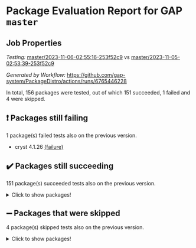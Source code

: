 # Package Evaluation Report for GAP `master`

## Job Properties

*Testing:* [master/2023-11-06-02:55:16-253f52c9](https://github.com/gap-system/PackageDistro/blob/data/reports/master/2023-11-06-02:55:16-253f52c9) vs [master/2023-11-05-02:53:39-253f52c9](https://github.com/gap-system/PackageDistro/blob/data/reports/master/2023-11-05-02:53:39-253f52c9)

*Generated by Workflow:* https://github.com/gap-system/PackageDistro/actions/runs/6765446228

In total, 156 packages were tested, out of which 151 succeeded, 1 failed and 4 were skipped.

## :exclamation: Packages still failing

1 package(s) failed tests also on the previous version.
- cryst 4.1.26 [(failure)](https://github.com/gap-system/PackageDistro/actions/runs/6765446228/job/18385397531)

## :heavy_check_mark: Packages still succeeding

151 package(s) succeeded tests also on the previous version.
<details><summary>Click to show packages!</summary>

- 4ti2interface 2023.02-04 [(success)](https://github.com/gap-system/PackageDistro/actions/runs/6765446228/job/18385390836)
- ace 5.6.2 [(success)](https://github.com/gap-system/PackageDistro/actions/runs/6765446228/job/18385390935)
- aclib 1.3.2 [(success)](https://github.com/gap-system/PackageDistro/actions/runs/6765446228/job/18385391053)
- agt 0.3.1 [(success)](https://github.com/gap-system/PackageDistro/actions/runs/6765446228/job/18385391160)
- alnuth 3.2.1 [(success)](https://github.com/gap-system/PackageDistro/actions/runs/6765446228/job/18385391266)
- anupq 3.3.0 [(success)](https://github.com/gap-system/PackageDistro/actions/runs/6765446228/job/18385391363)
- atlasrep 2.1.7 [(success)](https://github.com/gap-system/PackageDistro/actions/runs/6765446228/job/18385391485)
- autodoc 2023.06.19 [(success)](https://github.com/gap-system/PackageDistro/actions/runs/6765446228/job/18385391637)
- automata 1.15 [(success)](https://github.com/gap-system/PackageDistro/actions/runs/6765446228/job/18385392975)
- automgrp 1.3.2 [(success)](https://github.com/gap-system/PackageDistro/actions/runs/6765446228/job/18385393225)
- autpgrp 1.11 [(success)](https://github.com/gap-system/PackageDistro/actions/runs/6765446228/job/18385393412)
- cap 2023.10-07 [(success)](https://github.com/gap-system/PackageDistro/actions/runs/6765446228/job/18385393880)
- caratinterface 2.3.5 [(success)](https://github.com/gap-system/PackageDistro/actions/runs/6765446228/job/18385394116)
- cddinterface 2022.11.01 [(success)](https://github.com/gap-system/PackageDistro/actions/runs/6765446228/job/18385395896)
- circle 1.6.6 [(success)](https://github.com/gap-system/PackageDistro/actions/runs/6765446228/job/18385396515)
- classicpres 1.22 [(success)](https://github.com/gap-system/PackageDistro/actions/runs/6765446228/job/18385396628)
- cohomolo 1.6.11 [(success)](https://github.com/gap-system/PackageDistro/actions/runs/6765446228/job/18385396757)
- congruence 1.2.5 [(success)](https://github.com/gap-system/PackageDistro/actions/runs/6765446228/job/18385396880)
- corelg 1.56 [(success)](https://github.com/gap-system/PackageDistro/actions/runs/6765446228/job/18385397005)
- crime 1.6 [(success)](https://github.com/gap-system/PackageDistro/actions/runs/6765446228/job/18385397145)
- crisp 1.4.6 [(success)](https://github.com/gap-system/PackageDistro/actions/runs/6765446228/job/18385397269)
- crypting 0.10.4 [(success)](https://github.com/gap-system/PackageDistro/actions/runs/6765446228/job/18385397415)
- crystcat 1.1.10 [(success)](https://github.com/gap-system/PackageDistro/actions/runs/6765446228/job/18385397667)
- ctbllib 1.3.6 [(success)](https://github.com/gap-system/PackageDistro/actions/runs/6765446228/job/18385397769)
- cubefree 1.19 [(success)](https://github.com/gap-system/PackageDistro/actions/runs/6765446228/job/18385397888)
- curlinterface 2.3.2 [(success)](https://github.com/gap-system/PackageDistro/actions/runs/6765446228/job/18385397992)
- cvec 2.8.1 [(success)](https://github.com/gap-system/PackageDistro/actions/runs/6765446228/job/18385398114)
- datastructures 0.3.0 [(success)](https://github.com/gap-system/PackageDistro/actions/runs/6765446228/job/18385398251)
- deepthought 1.0.6 [(success)](https://github.com/gap-system/PackageDistro/actions/runs/6765446228/job/18385398366)
- design 1.8 [(success)](https://github.com/gap-system/PackageDistro/actions/runs/6765446228/job/18385398512)
- difsets 2.3.1 [(success)](https://github.com/gap-system/PackageDistro/actions/runs/6765446228/job/18385398626)
- digraphs 1.6.3 [(success)](https://github.com/gap-system/PackageDistro/actions/runs/6765446228/job/18385398737)
- edim 1.3.7 [(success)](https://github.com/gap-system/PackageDistro/actions/runs/6765446228/job/18385398856)
- example 4.3.4 [(success)](https://github.com/gap-system/PackageDistro/actions/runs/6765446228/job/18385398991)
- examplesforhomalg 2023.10-01 [(success)](https://github.com/gap-system/PackageDistro/actions/runs/6765446228/job/18385399102)
- factint 1.6.3 [(success)](https://github.com/gap-system/PackageDistro/actions/runs/6765446228/job/18385399247)
- ferret 1.0.9 [(success)](https://github.com/gap-system/PackageDistro/actions/runs/6765446228/job/18385399374)
- fga 1.5.0 [(success)](https://github.com/gap-system/PackageDistro/actions/runs/6765446228/job/18385399507)
- fining 1.5.6 [(success)](https://github.com/gap-system/PackageDistro/actions/runs/6765446228/job/18385399631)
- float 1.0.3 [(success)](https://github.com/gap-system/PackageDistro/actions/runs/6765446228/job/18385399751)
- format 1.4.3 [(success)](https://github.com/gap-system/PackageDistro/actions/runs/6765446228/job/18385399871)
- forms 1.2.9 [(success)](https://github.com/gap-system/PackageDistro/actions/runs/6765446228/job/18385399995)
- fplsa 1.2.6 [(success)](https://github.com/gap-system/PackageDistro/actions/runs/6765446228/job/18385400116)
- fr 2.4.12 [(success)](https://github.com/gap-system/PackageDistro/actions/runs/6765446228/job/18385400239)
- francy 2.0.3 [(success)](https://github.com/gap-system/PackageDistro/actions/runs/6765446228/job/18385400336)
- fwtree 1.3 [(success)](https://github.com/gap-system/PackageDistro/actions/runs/6765446228/job/18385400470)
- gapdoc 1.6.6 [(success)](https://github.com/gap-system/PackageDistro/actions/runs/6765446228/job/18385400583)
- gauss 2023.02-04 [(success)](https://github.com/gap-system/PackageDistro/actions/runs/6765446228/job/18385400774)
- gaussforhomalg 2023.10-01 [(success)](https://github.com/gap-system/PackageDistro/actions/runs/6765446228/job/18385400910)
- gbnp 1.0.5 [(success)](https://github.com/gap-system/PackageDistro/actions/runs/6765446228/job/18385401065)
- generalizedmorphismsforcap 2023.08-02 [(success)](https://github.com/gap-system/PackageDistro/actions/runs/6765446228/job/18385401177)
- genss 1.6.8 [(success)](https://github.com/gap-system/PackageDistro/actions/runs/6765446228/job/18385401320)
- gradedmodules 2023.09-01 [(success)](https://github.com/gap-system/PackageDistro/actions/runs/6765446228/job/18385401467)
- gradedringforhomalg 2023.08-01 [(success)](https://github.com/gap-system/PackageDistro/actions/runs/6765446228/job/18385401600)
- grape 4.9.0 [(success)](https://github.com/gap-system/PackageDistro/actions/runs/6765446228/job/18385401752)
- groupoids 1.73 [(success)](https://github.com/gap-system/PackageDistro/actions/runs/6765446228/job/18385401906)
- grpconst 2.6.4 [(success)](https://github.com/gap-system/PackageDistro/actions/runs/6765446228/job/18385402025)
- guarana 0.96.3 [(success)](https://github.com/gap-system/PackageDistro/actions/runs/6765446228/job/18385402149)
- guava 3.18 [(success)](https://github.com/gap-system/PackageDistro/actions/runs/6765446228/job/18385402262)
- hap 1.60 [(success)](https://github.com/gap-system/PackageDistro/actions/runs/6765446228/job/18385402401)
- hapcryst 0.1.15 [(success)](https://github.com/gap-system/PackageDistro/actions/runs/6765446228/job/18385402505)
- hecke 1.5.3 [(success)](https://github.com/gap-system/PackageDistro/actions/runs/6765446228/job/18385402627)
- help 3.5 [(success)](https://github.com/gap-system/PackageDistro/actions/runs/6765446228/job/18385402725)
- homalg 2023.10-01 [(success)](https://github.com/gap-system/PackageDistro/actions/runs/6765446228/job/18385402833)
- homalgtocas 2023.08-01 [(success)](https://github.com/gap-system/PackageDistro/actions/runs/6765446228/job/18385402949)
- idrel 2.45 [(success)](https://github.com/gap-system/PackageDistro/actions/runs/6765446228/job/18385403058)
- images 1.3.1 [(success)](https://github.com/gap-system/PackageDistro/actions/runs/6765446228/job/18385403199)
- intpic 0.3.0 [(success)](https://github.com/gap-system/PackageDistro/actions/runs/6765446228/job/18385403335)
- io 4.8.2 [(success)](https://github.com/gap-system/PackageDistro/actions/runs/6765446228/job/18385403451)
- io_forhomalg 2023.02-04 [(success)](https://github.com/gap-system/PackageDistro/actions/runs/6765446228/job/18385403580)
- irredsol 1.4.4 [(success)](https://github.com/gap-system/PackageDistro/actions/runs/6765446228/job/18385403705)
- json 2.1.1 [(success)](https://github.com/gap-system/PackageDistro/actions/runs/6765446228/job/18385403816)
- jupyterkernel 1.5.0 [(success)](https://github.com/gap-system/PackageDistro/actions/runs/6765446228/job/18385403920)
- jupyterviz 1.5.6 [(success)](https://github.com/gap-system/PackageDistro/actions/runs/6765446228/job/18385404029)
- kan 1.36 [(success)](https://github.com/gap-system/PackageDistro/actions/runs/6765446228/job/18385404125)
- kbmag 1.5.11 [(success)](https://github.com/gap-system/PackageDistro/actions/runs/6765446228/job/18385404237)
- laguna 3.9.6 [(success)](https://github.com/gap-system/PackageDistro/actions/runs/6765446228/job/18385404324)
- liealgdb 2.2.1 [(success)](https://github.com/gap-system/PackageDistro/actions/runs/6765446228/job/18385404420)
- liepring 2.8 [(success)](https://github.com/gap-system/PackageDistro/actions/runs/6765446228/job/18385404516)
- liering 2.4.2 [(success)](https://github.com/gap-system/PackageDistro/actions/runs/6765446228/job/18385404644)
- linearalgebraforcap 2023.10-04 [(success)](https://github.com/gap-system/PackageDistro/actions/runs/6765446228/job/18385404762)
- localizeringforhomalg 2023.10-01 [(success)](https://github.com/gap-system/PackageDistro/actions/runs/6765446228/job/18385404863)
- loops 3.4.3 [(success)](https://github.com/gap-system/PackageDistro/actions/runs/6765446228/job/18385404959)
- lpres 1.0.3 [(success)](https://github.com/gap-system/PackageDistro/actions/runs/6765446228/job/18385405068)
- majoranaalgebras 1.5.1 [(success)](https://github.com/gap-system/PackageDistro/actions/runs/6765446228/job/18385405193)
- mapclass 1.4.6 [(success)](https://github.com/gap-system/PackageDistro/actions/runs/6765446228/job/18385405338)
- matgrp 0.70 [(success)](https://github.com/gap-system/PackageDistro/actions/runs/6765446228/job/18385405502)
- matricesforhomalg 2023.11-01 [(success)](https://github.com/gap-system/PackageDistro/actions/runs/6765446228/job/18385405619)
- modisom 2.5.4 [(success)](https://github.com/gap-system/PackageDistro/actions/runs/6765446228/job/18385405736)
- modulepresentationsforcap 2023.10-01 [(success)](https://github.com/gap-system/PackageDistro/actions/runs/6765446228/job/18385405852)
- modules 2023.10-01 [(success)](https://github.com/gap-system/PackageDistro/actions/runs/6765446228/job/18385405955)
- monoidalcategories 2023.10-01 [(success)](https://github.com/gap-system/PackageDistro/actions/runs/6765446228/job/18385406079)
- nconvex 2022.09-01 [(success)](https://github.com/gap-system/PackageDistro/actions/runs/6765446228/job/18385406200)
- nilmat 1.4.2 [(success)](https://github.com/gap-system/PackageDistro/actions/runs/6765446228/job/18385406327)
- nock 1.5 [(success)](https://github.com/gap-system/PackageDistro/actions/runs/6765446228/job/18385406463)
- normalizinterface 1.3.6 [(success)](https://github.com/gap-system/PackageDistro/actions/runs/6765446228/job/18385406590)
- nq 2.5.10 [(success)](https://github.com/gap-system/PackageDistro/actions/runs/6765446228/job/18385406832)
- numericalsgps 1.3.1 [(success)](https://github.com/gap-system/PackageDistro/actions/runs/6765446228/job/18385406946)
- openmath 11.5.3 [(success)](https://github.com/gap-system/PackageDistro/actions/runs/6765446228/job/18385407041)
- orb 4.9.0 [(success)](https://github.com/gap-system/PackageDistro/actions/runs/6765446228/job/18385407152)
- packagemanager 1.4.1 [(success)](https://github.com/gap-system/PackageDistro/actions/runs/6765446228/job/18385407260)
- patternclass 2.4.3 [(success)](https://github.com/gap-system/PackageDistro/actions/runs/6765446228/job/18385407371)
- permut 2.0.4 [(success)](https://github.com/gap-system/PackageDistro/actions/runs/6765446228/job/18385407462)
- polenta 1.3.10 [(success)](https://github.com/gap-system/PackageDistro/actions/runs/6765446228/job/18385407572)
- polymaking 0.8.7 [(success)](https://github.com/gap-system/PackageDistro/actions/runs/6765446228/job/18385407672)
- primgrp 3.4.4 [(success)](https://github.com/gap-system/PackageDistro/actions/runs/6765446228/job/18385407808)
- profiling 2.5.4 [(success)](https://github.com/gap-system/PackageDistro/actions/runs/6765446228/job/18385407914)
- qpa 1.34 [(success)](https://github.com/gap-system/PackageDistro/actions/runs/6765446228/job/18385408023)
- quagroup 1.8.3 [(success)](https://github.com/gap-system/PackageDistro/actions/runs/6765446228/job/18385408135)
- radiroot 2.9 [(success)](https://github.com/gap-system/PackageDistro/actions/runs/6765446228/job/18385408239)
- rcwa 4.7.1 [(success)](https://github.com/gap-system/PackageDistro/actions/runs/6765446228/job/18385408349)
- rds 1.8 [(success)](https://github.com/gap-system/PackageDistro/actions/runs/6765446228/job/18385408454)
- recog 1.4.2 [(success)](https://github.com/gap-system/PackageDistro/actions/runs/6765446228/job/18385408601)
- repndecomp 1.3.0 [(success)](https://github.com/gap-system/PackageDistro/actions/runs/6765446228/job/18385408781)
- repsn 3.1.1 [(success)](https://github.com/gap-system/PackageDistro/actions/runs/6765446228/job/18385408932)
- resclasses 4.7.3 [(success)](https://github.com/gap-system/PackageDistro/actions/runs/6765446228/job/18385409107)
- ringsforhomalg 2023.11-02 [(success)](https://github.com/gap-system/PackageDistro/actions/runs/6765446228/job/18385409239)
- sco 2023.08-01 [(success)](https://github.com/gap-system/PackageDistro/actions/runs/6765446228/job/18385409374)
- scscp 2.4.1 [(success)](https://github.com/gap-system/PackageDistro/actions/runs/6765446228/job/18385409477)
- semigroups 5.3.2 [(success)](https://github.com/gap-system/PackageDistro/actions/runs/6765446228/job/18385409579)
- sglppow 2.3 [(success)](https://github.com/gap-system/PackageDistro/actions/runs/6765446228/job/18385409695)
- sgpviz 0.999.5 [(success)](https://github.com/gap-system/PackageDistro/actions/runs/6765446228/job/18385409802)
- simpcomp 2.1.14 [(success)](https://github.com/gap-system/PackageDistro/actions/runs/6765446228/job/18385409963)
- singular 2023.02.09 [(success)](https://github.com/gap-system/PackageDistro/actions/runs/6765446228/job/18385410281)
- sl2reps 1.1 [(success)](https://github.com/gap-system/PackageDistro/actions/runs/6765446228/job/18385410367)
- sla 1.5.3 [(success)](https://github.com/gap-system/PackageDistro/actions/runs/6765446228/job/18385410480)
- smallgrp 1.5.3 [(success)](https://github.com/gap-system/PackageDistro/actions/runs/6765446228/job/18385410593)
- smallsemi 0.6.13 [(success)](https://github.com/gap-system/PackageDistro/actions/runs/6765446228/job/18385410698)
- sonata 2.9.6 [(success)](https://github.com/gap-system/PackageDistro/actions/runs/6765446228/job/18385410800)
- sophus 1.27 [(success)](https://github.com/gap-system/PackageDistro/actions/runs/6765446228/job/18385410962)
- sotgrps 1.2 [(success)](https://github.com/gap-system/PackageDistro/actions/runs/6765446228/job/18385411090)
- spinsym 1.5.2 [(success)](https://github.com/gap-system/PackageDistro/actions/runs/6765446228/job/18385411191)
- standardff 1.0 [(success)](https://github.com/gap-system/PackageDistro/actions/runs/6765446228/job/18385411323)
- symbcompcc 1.3.2 [(success)](https://github.com/gap-system/PackageDistro/actions/runs/6765446228/job/18385411440)
- thelma 1.3 [(success)](https://github.com/gap-system/PackageDistro/actions/runs/6765446228/job/18385411575)
- tomlib 1.2.9 [(success)](https://github.com/gap-system/PackageDistro/actions/runs/6765446228/job/18385411712)
- toolsforhomalg 2023.10-01 [(success)](https://github.com/gap-system/PackageDistro/actions/runs/6765446228/job/18385411838)
- toric 1.9.5 [(success)](https://github.com/gap-system/PackageDistro/actions/runs/6765446228/job/18385411970)
- toricvarieties 2022.07.13 [(success)](https://github.com/gap-system/PackageDistro/actions/runs/6765446228/job/18385412103)
- transgrp 3.6.4 [(success)](https://github.com/gap-system/PackageDistro/actions/runs/6765446228/job/18385412219)
- ugaly 4.1.3 [(success)](https://github.com/gap-system/PackageDistro/actions/runs/6765446228/job/18385412341)
- unipot 1.5 [(success)](https://github.com/gap-system/PackageDistro/actions/runs/6765446228/job/18385412468)
- unitlib 4.2.0 [(success)](https://github.com/gap-system/PackageDistro/actions/runs/6765446228/job/18385412577)
- utils 0.84 [(success)](https://github.com/gap-system/PackageDistro/actions/runs/6765446228/job/18385412692)
- uuid 0.7 [(success)](https://github.com/gap-system/PackageDistro/actions/runs/6765446228/job/18385412823)
- walrus 0.9991 [(success)](https://github.com/gap-system/PackageDistro/actions/runs/6765446228/job/18385412934)
- wedderga 4.10.4 [(success)](https://github.com/gap-system/PackageDistro/actions/runs/6765446228/job/18385413060)
- xmod 2.91 [(success)](https://github.com/gap-system/PackageDistro/actions/runs/6765446228/job/18385413219)
- xmodalg 1.23 [(success)](https://github.com/gap-system/PackageDistro/actions/runs/6765446228/job/18385413354)
- yangbaxter 0.10.3 [(success)](https://github.com/gap-system/PackageDistro/actions/runs/6765446228/job/18385413495)
- zeromqinterface 0.14 [(success)](https://github.com/gap-system/PackageDistro/actions/runs/6765446228/job/18385413609)
</details>

## :heavy_minus_sign: Packages that were skipped

4 package(s) skipped tests also on the previous version.
<details><summary>Click to show packages!</summary>

- browse 1.8.21 [(skipped)](https://github.com/gap-system/PackageDistro/actions/runs/6765446228/job/18385100876)
- itc 1.5.1 [(skipped)](https://github.com/gap-system/PackageDistro/actions/runs/6765446228/job/18385100876)
- polycyclic 2.16 [(skipped)](https://github.com/gap-system/PackageDistro/actions/runs/6765446228/job/18385100876)
- xgap 4.31 [(skipped)](https://github.com/gap-system/PackageDistro/actions/runs/6765446228/job/18385100876)
</details>

